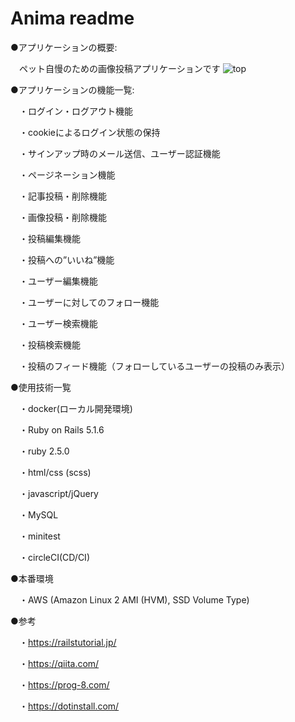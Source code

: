 # Anima readme
●アプリケーションの概要:

　ペット自慢のための画像投稿アプリケーションです
![top](https://user-images.githubusercontent.com/56220127/71321479-39024f80-24fd-11ea-8d97-e849d90f1682.jpg)

●アプリケーションの機能一覧:

　・ログイン・ログアウト機能

　・cookieによるログイン状態の保持

　・サインアップ時のメール送信、ユーザー認証機能

　・ページネーション機能

　・記事投稿・削除機能

　・画像投稿・削除機能

　・投稿編集機能

　・投稿への”いいね”機能

　・ユーザー編集機能

　・ユーザーに対してのフォロー機能

　・ユーザー検索機能

　・投稿検索機能

　・投稿のフィード機能（フォローしているユーザーの投稿のみ表示）

●使用技術一覧

　・docker(ローカル開発環境)

　・Ruby on Rails 5.1.6

　・ruby 2.5.0

　・html/css (scss)

　・javascript/jQuery

　・MySQL

　・minitest

　・circleCI(CD/CI)


●本番環境

　・AWS (Amazon Linux 2 AMI (HVM), SSD Volume Type) 

●参考

　・https://railstutorial.jp/

　・https://qiita.com/

　・https://prog-8.com/

　・https://dotinstall.com/

